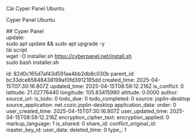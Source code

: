 Cài Cyper Panel Ubuntu

Cyper Panel Ubuntu

\## Cyper Panel  
update:  
sudo apt update && sudo apt upgrade -y  
tải script  
wget -O installer.sh https://cyberpanel.net/install.sh  
sudo bash installer.sh

id: 82d0c165d7af43d591aa4bb2db8c030b
parent_id: bc33dce65848438199af0fd3912185dd
created_time: 2025-04-15T07:30:16.807Z
updated_time: 2025-04-15T08:59:12.216Z
is_conflict: 0
latitude: 21.02776440
longitude: 105.83415980
altitude: 0.0000
author: 
source_url: 
is_todo: 0
todo_due: 0
todo_completed: 0
source: joplin-desktop
source_application: net.cozic.joplin-desktop
application_data: 
order: 0
user_created_time: 2025-04-15T07:30:16.807Z
user_updated_time: 2025-04-15T08:59:12.216Z
encryption_cipher_text: 
encryption_applied: 0
markup_language: 1
is_shared: 0
share_id: 
conflict_original_id: 
master_key_id: 
user_data: 
deleted_time: 0
type_: 1